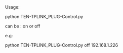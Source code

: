 Usage:

python TEN-TPLINK_PLUG-Control.py <ACTION> <IP>

<ACTION> can be : on or off

e.g:

python TEN-TPLINK_PLUG-Control.py off 192.168.1.226

